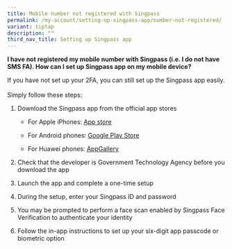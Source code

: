 ```yaml
---
title: Mobile number not registered with Singpass
permalink: /my-account/setting-up-singpass-app/number-not-registered/
variant: tiptap
description: ""
third_nav_title: Setting up Singpass app
---
```

<p><strong>I have not registered my mobile number with Singpass (i.e. I do not have SMS FA). How can I set up Singpass app on my mobile device?</strong>
</p>
<p></p>
<p>If you have not set up your 2FA, you can still set up the Singpass app
easily.
<br>
<br>Simply follow these steps:</p>
<ol data-tight="true" class="tight">
<li>
<p>Download the Singpass app from the official app stores</p>
<ul data-tight="true" class="tight">
<li>
<p>For Apple iPhones: <a href="https://apps.apple.com/us/app/singpass/id1340660807" rel="noopener noreferrer nofollow" target="_blank"><u>App store</u></a>
</p>
</li>
<li>
<p>For Android phones: <a href="https://play.google.com/store/apps/details?id=sg.ndi.sp" rel="noopener noreferrer nofollow" target="_blank"><u>Google Play Store</u></a>
</p>
</li>
<li>
<p>For Huawei phones: <a href="https://appgallery.huawei.com/#/app/C104129719" rel="noopener noreferrer nofollow" target="_blank"><u>AppGallery</u></a>
</p>
</li>
</ul>
</li>
<li>
<p>Check that the developer is Government Technology Agency before you download
the app</p>
</li>
<li>
<p>Launch the app and complete a one-time setup</p>
</li>
<li>
<p>During the setup, enter your Singpass ID and password</p>
</li>
<li>
<p>You may be prompted to perform a face scan enabled by Singpass Face Verification
to authenticate your identity</p>
</li>
<li>
<p>Follow the in-app instructions to set up your six-digit app passcode or
biometric option</p>
</li>
</ol>
<p></p>